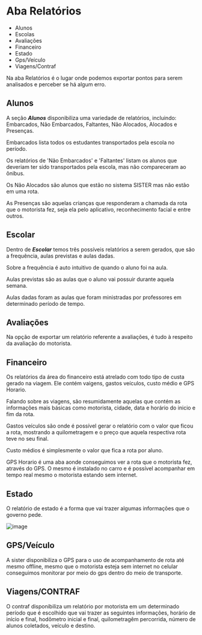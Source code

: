 # Aba Relatórios
* Alunos 
* Escolas
* Avaliações
* Financeiro
* Estado
* Gps/Veículo
* Viagens/Contraf

Na aba Relatórios é o lugar onde podemos exportar pontos para serem analisados e perceber se há algum erro.

## Alunos

A seção ***Alunos*** disponibiliza uma variedade de relatórios, incluindo: Embarcados, Não Embarcados, Faltantes, Não Alocados, Alocados e Presenças.

Embarcados lista todos os estudantes transportados pela escola no período.

Os relatórios de 'Não Embarcados' e 'Faltantes' listam os alunos que deveriam ter sido transportados pela escola, mas não compareceram ao ônibus.

Os Não Alocados são alunos que estão no sistema SISTER mas não estão em uma rota.

As Presenças são aquelas crianças que responderam a chamada da rota que o motorista fez, seja ela pelo aplicativo, reconhecimento facial e entre outros. 

## Escolar

Dentro de ***Escolar*** temos três possíveis relatórios a serem gerados, que são a frequência, aulas previstas e aulas dadas.

Sobre a frequência é auto intuitivo de quando o aluno foi na aula.

Aulas previstas são as aulas que o aluno vai possuir durante aquela semana.

Aulas dadas foram as aulas que foram ministradas por professores em determinado período de tempo.

## Avaliações

Na opção de exportar um relatório referente a avaliações, é tudo à respeito da avaliação do motorista.


## Financeiro

Os relatórios da área do financeiro está atrelado com todo tipo de custa gerado na viagem. Ele contém vaigens, gastos veículos, custo médio e GPS Horario.

Falando sobre as viagens, são resumidamente aquelas que contém as informações mais básicas como motorista, cidade, data e horário do inicio e fim da rota.

Gastos veículos são onde é possível gerar o relatório com o valor que ficou a rota, mostrando a quilometragem e o preço que aquela respectiva rota teve no seu final.  

Custo médios é simplesmente o valor que fica a rota por aluno.

GPS Horario é uma aba aonde conseguimos ver a rota que o motorista fez, através do GPS. O mesmo é instalado no carro e é possível acompanhar em tempo real mesmo o motorista estando sem internet.

## Estado 

O relatório de estado é a forma que vai trazer algumas informações que o governo pede.

![image](https://github.com/user-attachments/assets/2389bdc2-fea8-4485-b7ba-5b802b1ca950)

## GPS/Veículo

A sister disponibiliza o GPS para o uso de acompanhamento de rota até mesmo offline, mesmo que o motorista esteja sem internet no celular conseguimos monitorar por meio do gps dentro do meio de transporte.

## Viagens/CONTRAF

O contraf disponibiliza um relatório por motorista em um determinado período que é escolhido que vai trazer as seguintes informações, horário de início e final, hodômetro inicial e final, quilometragêm percorrida, número de alunos coletados, veículo e destino.

